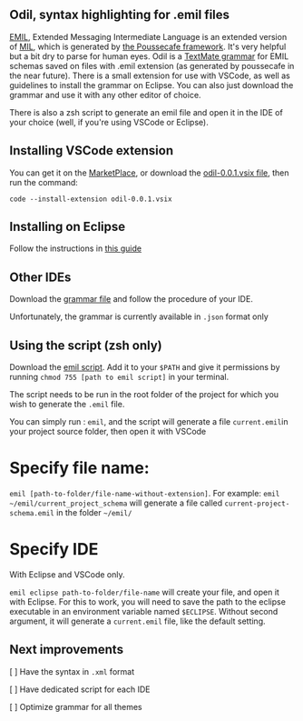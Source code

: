 ## Odil, syntax highlighting for .emil files

[EMIL](https://github.com/pousse-cafe/pousse-cafe/wiki/Introduction-to-EMIL), Extended Messaging Intermediate Language is an extended version of [MIL](https://github.com/jelster/CqrsMessagingTools/wiki/MIL-Walkthrough), which is generated by [the Poussecafe framework](https://github.com/pousse-cafe). It's very helpful but a bit dry to parse for human eyes.
Odil is a [TextMate grammar](https://macromates.com/manual/en/language_grammars) for EMIL schemas saved on files with .emil extension (as generated by poussecafe in the near future).
There is a small extension for use with VSCode, as well as guidelines to install the grammar on Eclipse. You can also just download the grammar and use it with any other editor of choice.

There is also a zsh script to generate an emil file and open it in the IDE of your choice (well, if you're using VSCode or Eclipse).

## Installing VSCode extension

You can get it on the [MarketPlace](https://marketplace.visualstudio.com/items?itemName=Quang.odil), or download the [odil-0.0.1.vsix file](https://github.com/quang-le/odil/blob/master/odil-0.0.1.vsix), then run the command:

`code --install-extension odil-0.0.1.vsix`

## Installing on Eclipse

Follow the instructions in [this guide](https://github.com/quang-le/odil/blob/master/add_grammar_eclipse.md)

## Other IDEs

Download the [grammar file](https://github.com/quang-le/odil/blob/master/vscode/odil-extension/syntaxes/emil.tmLanguage.json) and follow the procedure of your IDE.

Unfortunately, the grammar is currently available in `.json` format only

## Using the script (zsh only)

Download the [emil script](https://github.com/quang-le/odil/blob/master/emil). Add it to your `$PATH` and give it permissions by running `chmod 755 [path to emil script]` in your terminal.

The script needs to be run in the root folder of the project for which you wish to generate the `.emil` file.

You can simply run : `emil`, and the script will generate a file `current.emil`in your project source folder, then open it with VSCode

# Specify file name:

`emil [path-to-folder/file-name-without-extension]`. For example: `emil ~/emil/current_project_schema` will generate a file called `current-project-schema.emil` in the folder `~/emil/`

# Specify IDE

With Eclipse and VSCode only.

`emil eclipse path-to-folder/file-name` will create your file, and open it with Eclipse. For this to work, you will need to save the path to the eclipse executable in an environment variable named `$ECLIPSE`. Without second argument, it will generate a `current.emil` file, like the default setting.

## Next improvements

[ ] Have the syntax in `.xml` format

[ ] Have dedicated script for each IDE

[ ] Optimize grammar for all themes
